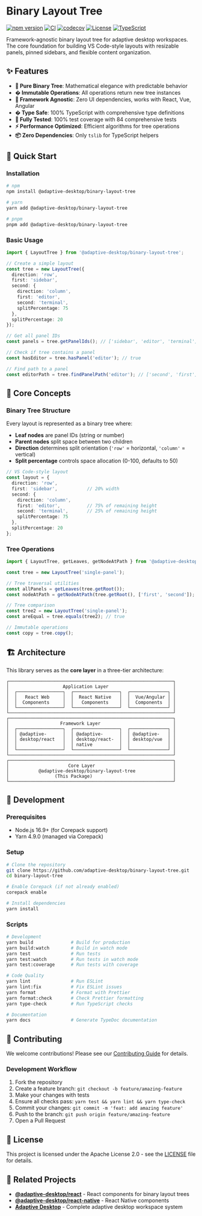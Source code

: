 # Binary Layout Tree

[![npm version](https://badge.fury.io/js/@adaptive-desktop%2Fbinary-layout-tree.svg)](https://badge.fury.io/js/@adaptive-desktop%2Fbinary-layout-tree)
[![CI](https://github.com/adaptive-desktop/binary-layout-tree/workflows/Test/badge.svg)](https://github.com/adaptive-desktop/binary-layout-tree/actions)
[![codecov](https://codecov.io/gh/adaptive-desktop/binary-layout-tree/graph/badge.svg?token=M6VECB6C8O)](https://codecov.io/gh/adaptive-desktop/binary-layout-tree)
[![License](https://img.shields.io/badge/License-Apache%202.0-blue.svg)](https://opensource.org/licenses/Apache-2.0)
[![TypeScript](https://img.shields.io/badge/TypeScript-5.9-blue.svg)](https://www.typescriptlang.org/)

Framework-agnostic binary layout tree for adaptive desktop workspaces. The core foundation for building VS Code-style layouts with resizable panels, pinned sidebars, and flexible content organization.

## ✨ Features

- **🌳 Pure Binary Tree**: Mathematical elegance with predictable behavior
- **� Immutable Operations**: All operations return new tree instances
- **🎯 Framework Agnostic**: Zero UI dependencies, works with React, Vue, Angular
- **� Type Safe**: 100% TypeScript with comprehensive type definitions
- **🧪 Fully Tested**: 100% test coverage with 84 comprehensive tests
- **⚡ Performance Optimized**: Efficient algorithms for tree operations
- **📦 Zero Dependencies**: Only `tslib` for TypeScript helpers

## 🚀 Quick Start

### Installation

```bash
# npm
npm install @adaptive-desktop/binary-layout-tree

# yarn
yarn add @adaptive-desktop/binary-layout-tree

# pnpm
pnpm add @adaptive-desktop/binary-layout-tree
```

### Basic Usage

```typescript
import { LayoutTree } from '@adaptive-desktop/binary-layout-tree';

// Create a simple layout
const tree = new LayoutTree({
  direction: 'row',
  first: 'sidebar',
  second: {
    direction: 'column',
    first: 'editor',
    second: 'terminal',
    splitPercentage: 75
  },
  splitPercentage: 20
});

// Get all panel IDs
const panels = tree.getPanelIds(); // ['sidebar', 'editor', 'terminal']

// Check if tree contains a panel
const hasEditor = tree.hasPanel('editor'); // true

// Find path to a panel
const editorPath = tree.findPanelPath('editor'); // ['second', 'first']
```

## 📖 Core Concepts

### Binary Tree Structure

Every layout is represented as a binary tree where:
- **Leaf nodes** are panel IDs (string or number)
- **Parent nodes** split space between two children
- **Direction** determines split orientation (`'row'` = horizontal, `'column'` = vertical)
- **Split percentage** controls space allocation (0-100, defaults to 50)

```typescript
// VS Code-style layout
const layout = {
  direction: 'row',
  first: 'sidebar',           // 20% width
  second: {
    direction: 'column',
    first: 'editor',          // 75% of remaining height
    second: 'terminal',       // 25% of remaining height
    splitPercentage: 75
  },
  splitPercentage: 20
};
```

### Tree Operations

```typescript
import { LayoutTree, getLeaves, getNodeAtPath } from '@adaptive-desktop/binary-layout-tree';

const tree = new LayoutTree('single-panel');

// Tree traversal utilities
const allPanels = getLeaves(tree.getRoot());
const nodeAtPath = getNodeAtPath(tree.getRoot(), ['first', 'second']);

// Tree comparison
const tree2 = new LayoutTree('single-panel');
const areEqual = tree.equals(tree2); // true

// Immutable operations
const copy = tree.copy();
```

## 🏗️ Architecture

This library serves as the **core layer** in a three-tier architecture:

```
┌─────────────────────────────────────────────────────────────┐
│                    Application Layer                        │
│  ┌─────────────────┐  ┌─────────────────┐  ┌──────────────┐ │
│  │   React Web     │  │  React Native   │  │  Vue/Angular │ │
│  │  Components     │  │   Components    │  │  Components  │ │
│  └─────────────────┘  └─────────────────┘  └──────────────┘ │
└─────────────────────────────────────────────────────────────┘
┌─────────────────────────────────────────────────────────────┐
│                   Framework Layer                           │
│  ┌─────────────────┐  ┌─────────────────┐  ┌──────────────┐ │
│  │ @adaptive-      │  │ @adaptive-      │  │ @adaptive-   │ │
│  │ desktop/react   │  │ desktop/react-  │  │ desktop/vue  │ │
│  │                 │  │ native          │  │              │ │
│  └─────────────────┘  └─────────────────┘  └──────────────┘ │
└─────────────────────────────────────────────────────────────┘
┌─────────────────────────────────────────────────────────────┐
│                      Core Layer                             │
│           @adaptive-desktop/binary-layout-tree              │
│                 (This Package)                              │
└─────────────────────────────────────────────────────────────┘
```

## 🔧 Development

### Prerequisites

- Node.js 16.9+ (for Corepack support)
- Yarn 4.9.0 (managed via Corepack)

### Setup

```bash
# Clone the repository
git clone https://github.com/adaptive-desktop/binary-layout-tree.git
cd binary-layout-tree

# Enable Corepack (if not already enabled)
corepack enable

# Install dependencies
yarn install
```

### Scripts

```bash
# Development
yarn build              # Build for production
yarn build:watch        # Build in watch mode
yarn test               # Run tests
yarn test:watch         # Run tests in watch mode
yarn test:coverage      # Run tests with coverage

# Code Quality
yarn lint               # Run ESLint
yarn lint:fix           # Fix ESLint issues
yarn format             # Format with Prettier
yarn format:check       # Check Prettier formatting
yarn type-check         # Run TypeScript checks

# Documentation
yarn docs               # Generate TypeDoc documentation
```

## 🤝 Contributing

We welcome contributions! Please see our [Contributing Guide](CONTRIBUTING.md) for details.

### Development Workflow

1. Fork the repository
2. Create a feature branch: `git checkout -b feature/amazing-feature`
3. Make your changes with tests
4. Ensure all checks pass: `yarn test && yarn lint && yarn type-check`
5. Commit your changes: `git commit -m 'feat: add amazing feature'`
6. Push to the branch: `git push origin feature/amazing-feature`
7. Open a Pull Request

## 📄 License

This project is licensed under the Apache License 2.0 - see the [LICENSE](LICENSE) file for details.

## 🔗 Related Projects

- **[@adaptive-desktop/react](https://github.com/adaptive-desktop/react)** - React components for binary layout trees
- **[@adaptive-desktop/react-native](https://github.com/adaptive-desktop/react-native)** - React Native components
- **[Adaptive Desktop](https://github.com/adaptive-desktop)** - Complete adaptive desktop workspace system
